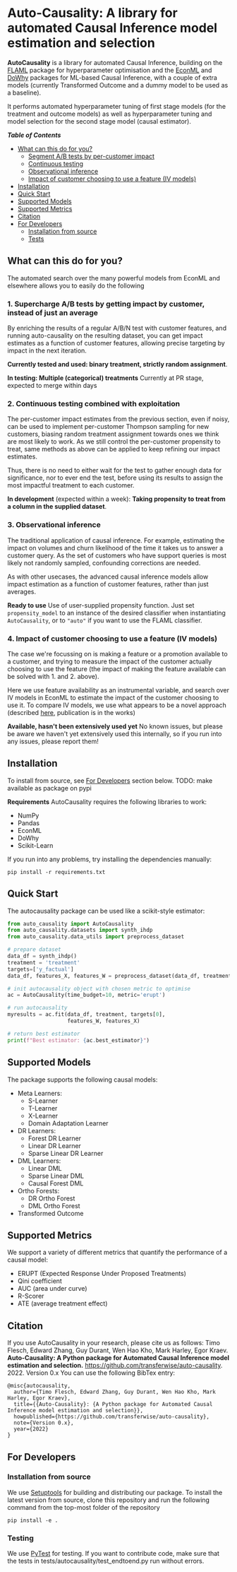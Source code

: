 # Auto-Causality: A library for automated Causal Inference model estimation and selection


**AutoCausality** is a library for automated Causal Inference,
building on the [FLAML](https://github.com/microsoft/FLAML) package for hyperparameter optimisation
and the [EconML](https://github.com/microsoft/EconML/) and [DoWhy](https://github.com/microsoft/DoWhy/)
packages for ML-based Causal Inference, with a couple of extra models (currently Transformed Outcome and a
dummy model to be used as a baseline).

It performs automated hyperparameter tuning of first stage models (for the treatment and outcome models) as well as hyperparameter tuning and model selection for the second stage model (causal estimator).

<summary><strong><em>Table of Contents</em></strong></summary>

- [What can this do for you?](#what-can-this-do-for-you)
  - [Segment A/B tests by per-customer impact](#1-supercharge-ab-tests-by-getting-impact-by-customer-instead-of-just-an-average)
  - [Continuous testing](#2-continuous-testing-combined-with-exploitation)
  - [Observational inference](#3-observational-inference)
  - [Impact of customer choosing to use a feature (IV models)](#4-impact-of-customer-choosing-to-use-a-feature-iv-models)
- [Installation](#installation)
- [Quick Start](#quick-start)
- [Supported Models](#supported-models)
- [Supported Metrics](#supported-metrics)
- [Citation](#citation)
- [For Developers](#for-developers)
  - [Installation from source](#installation-from-source)
  - [Tests](#testing)


## What can this do for you?

The automated search over the many powerful models from EconML and elsewhere allows you to easily do the following

### 1. Supercharge A/B tests by getting impact by customer, instead of just an average
By enriching the results of a regular A/B/N test with customer features, and running auto-causality on the
resulting dataset, you can get impact estimates as a function of customer features, allowing precise targeting by
impact in the next iteration.

**Currently tested and used: binary treatment, strictly random assignment**.

**In testing: Multiple (categorical) treatments** Currently at PR stage, expected to merge within days


### 2. Continuous testing combined with exploitation
The per-customer impact estimates from the previous section, even if noisy, can be used to implement
per-customer Thompson sampling for new customers, biasing random treatment assignment towards ones we think
are most likely to work. As we still control the per-customer propensity to treat, same methods as above can be
applied to keep refining our impact estimates.

Thus, there is no need to either wait for the test to gather enough data for significance, nor to ever end the
test, before using its results to assign the most impactful treatment to each customer.

**In development** (expected within a week): **Taking propensity to treat from a column in the supplied dataset**.

### 3. Observational inference
The traditional application of causal inference. For example, estimating the impact on
volumes and churn likelihood of the time it takes us to answer a customer query. As the set of customers
who have support queries is most likely not randomly sampled, confounding corrections are needed.

As with other usecases, the advanced causal inference models allow impact estimation as a function
of customer features, rather than just averages.

**Ready to use** Use of user-supplied propensity function. Just set
`propensity_model` to an instance of the desired classifier when instantiating `AutoCausality`, or to `"auto"`
if you want to use the FLAML classifier.


### 4. Impact of customer choosing to use a feature (IV models)
The case we're focussing on is making a feature or a promotion available to a customer, and trying to
measure the impact of the customer actually choosing to use the feature (the impact of making the feature
available can be solved with 1. and 2. above).

Here we use feature availability as an instrumental variable, and search over IV models in EconML to estimate the
impact of the customer choosing to use it. To compare IV models, we use what appears to be a novel approach (described
[here](https://github.com/transferwise/auto-causality/blob/main/docs/Comparing_IV_models.pdf),
publication is in the works)

**Available, hasn't been extensively used yet** No known issues, but please be aware we haven't yet
extensively used this internally, so if you run into any issues, please report them!

## Installation
To install from source, see [For Developers](#for-developers) section below.
TODO: make available as package on pypi


**Requirements**
AutoCausality requires the following libraries to work:
- NumPy
- Pandas
- EconML
- DoWhy
- Scikit-Learn

If you run into any problems, try installing the dependencies manually:
```
pip install -r requirements.txt
```

## Quick Start
The autocausality package can be used like a scikit-style estimator:

```Python
from auto_causality import AutoCausality
from auto_causality.datasets import synth_ihdp
from auto_causality.data_utils import preprocess_dataset

# prepare dataset
data_df = synth_ihdp()
treatment = 'treatment'
targets=['y_factual']
data_df, features_X, features_W = preprocess_dataset(data_df, treatment, targets)

# init autocausality object with chosen metric to optimise
ac = AutoCausality(time_budget=10, metric='erupt')

# run autocausality
myresults = ac.fit(data_df, treatment, targets[0],
                   features_W, features_X)

# return best estimator
print(f"Best estimator: {ac.best_estimator}")

```

## Supported Models
The package supports the following causal models:
* Meta Learners:
    * S-Learner
    * T-Learner
    * X-Learner
    * Domain Adaptation Learner
* DR Learners:
    * Forest DR Learner
    * Linear DR Learner
    * Sparse Linear DR Learner
* DML Learners:
    * Linear DML
    * Sparse Linear DML
    * Causal Forest DML
* Ortho Forests:
    * DR Ortho Forest
    * DML Ortho Forest
* Transformed Outcome

## Supported Metrics
We support a variety of different metrics that quantify the performance of a causal model:
* ERUPT (Expected Response Under Proposed Treatments)
* Qini coefficient
* AUC (area under curve)
* R-Scorer
* ATE (average treatment effect)

## Citation
If you use AutoCausality in your research, please cite us as follows:
Timo Flesch, Edward Zhang, Guy Durant, Wen Hao Kho, Mark Harley, Egor Kraev. **Auto-Causality: A Python package for Automated Causal Inference model estimation and selection.** https://github.com/transferwise/auto-causality. 2022. Version 0.x
You can use the following BibTex entry:
```
@misc{autocausality,
  author={Timo Flesch, Edward Zhang, Guy Durant, Wen Hao Kho, Mark Harley, Egor Kraev},
  title={{Auto-Causality}: {A Python package for Automated Causal Inference model estimation and selection}},
  howpublished={https://github.com/transferwise/auto-causality},
  note={Version 0.x},
  year={2022}
}
```
## For Developers
### Installation from source
We use [Setuptools](https://setuptools.readthedocs.io/en/latest/index.html) for building and distributing our package. To install the latest version from source, clone this repository and run the following command from the top-most folder of the repository
```
pip install -e .
```
### Testing
We use [PyTest](https://docs.pytest.org/) for testing. If you want to contribute code, make sure that the tests in tests/autocausality/test_endtoend.py run without errors.

